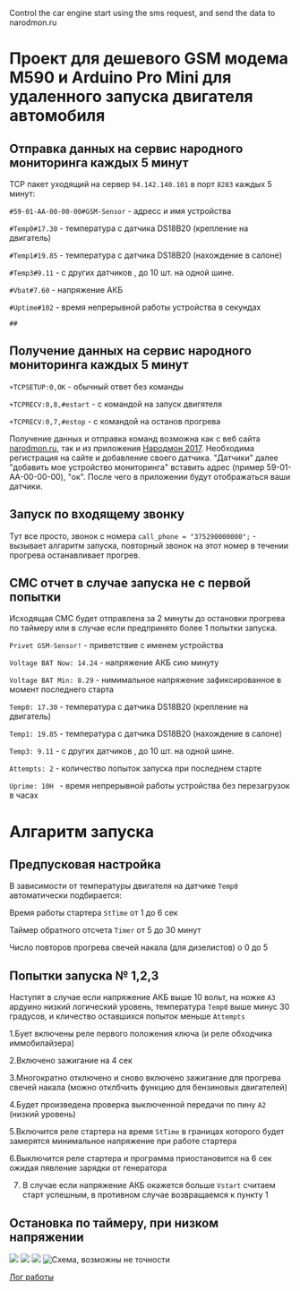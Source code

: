 Control the car engine start using the sms request, and send the data to narodmon.ru 

# Проект для дешевого GSM модема M590 и Arduino Pro Mini для удаленного запуска двигателя автомобиля

## Отправка данных на сервис народного мониторинга каждых 5 минут

TCP пакет уходящий на сервер `94.142.140.101` в порт `8283` каждых 5 минут:

`#59-01-AA-00-00-00#GSM-Sensor`  - адресс и имя устройства      

`#Temp0#17.30`                   - температура с датчика DS18B20 (крепление на двигатель)

`#Temp1#19.85`                   - температура с датчика DS18B20 (нахождение в салоне)

`#Temp3#9.11`                    - с других датчиков , до 10 шт. на одной шине.

`#Vbat#7.60`                     - напряжение АКБ

`#Uptime#102`                    - время непрерывной работы устройства в секундах

`##`                             

## Получение данных на сервис народного мониторинга каждых 5 минут

`+TCPSETUP:0,OK`                 - обычный ответ без команды

`+TCPRECV:0,8,#estart`           - с командой на запуск двигятеля

`+TCPRECV:0,7,#estop`            - с командой на останов прогрева

Получение данных и отправка команд возможна как с веб сайта [narodmon.ru](https://narodmon.ru), так и из приложения [Народмон 2017](https://play.google.com/store/apps/details?id=com.axbxcx.narodmon&hl=ru). Необходима регистрация на сайте и добавление своего датчика. "Датчики" далее  "добавить мое устройство мониторинга" вставить адрес (пример 59-01-AA-00-00-00), "ок". После чего в приложении будут отображаться ваши датчики.

## Запуск по входящему звонку

Тут все просто, звонок с номера `call_phone = "375290000000";` - вызывает алгаритм запуска, повторный звонок на этот номер в течении прогрева останавливает прогрев.

## СМС отчет в случае запуска не с первой попытки

Исходящая СМС будет отправлена за 2 минуты до остановки прогрева по таймеру или в случае если предпринято более 1 попытки запуска.

`Privet GSM-Sensor!`           - приветствие с именем устройства

`Voltage BAT Now: 14.24`       - напряжение АКБ сию минуту

`Voltage BAT Min: 8.29`        - нимимальное напряжение зафиксированное в момент последнего старта 

`Temp0: 17.30`                  - температура с датчика DS18B20 (крепление на двигатель)

`Temp1: 19.85`                  - температура с датчика DS18B20 (нахождение в салоне)

`Temp3: 9.11`                   - с других датчиков , до 10 шт. на одной шине.

`Attempts: 2`                   - количество попыток запуска при последнем старте

`Uprime: 10H `                  - время непрерывной работы устройства без перезагрузок в часах


#  Алгаритм запуска

 ## Предпусковая настройка
 
 В зависимости от температуры двигателя на датчике `Temp0` автоматически подбирается:
 
 Время работы стартера `StTime` от 1 до 6 сек 
 
 Таймер обратного отсчета `Timer` от 5 до 30 минут

 Число повторов прогрева свечей накала (для дизелистов) о 0 до 5
 
 ## Попытки запуска № 1,2,3 

 Наступят в случае если напряжение АКБ выше 10 вольт, на ножке `A3` ардуино низкий логический уровень, температура `Temp0` выше минус 30 градусов, и кличество оставшихся попыток меньше `Attempts`
 
1.Бует включены реле первого положения ключа (и реле обходчика иммобилайзера)

2.Включено зажигание на 4 сек

3.Многократно отключено и сново включено зажигание для прогрева свечей накала (можно отклбчить функцию для бензиновых двигателей)

4.Будет произведена проверка выключенной передачи по пину `A2` (низкий уровень) 

5.Включится реле стартера на время `StTime` в границах которого будет замерятся минимальное напряжение при работе стартера

6.Выключится реле стартера и программа приостановится на 6 сек ожидая пявление зарядки от генератора

7. В случае если напряжение АКБ окажется больше `Vstart` считаем старт успешным, в противном случае возвращаемся к пункту 1 
 
 ## Остановка по таймеру, при низком напряжении

![](https://github.com/martinhol221/M590_autostart_car_engine/blob/master/other/IMG_3714.JPG)
![](https://github.com/martinhol221/M590_autostart_car_engine/blob/master/other/IMG_3712-001.JPG)
![](https://github.com/martinhol221/M590_autostart_car_engine/blob/master/other/IMG_3711-002.JPG)
![Схема, возможны не точности](https://github.com/martinhol221/M590_autostart_car_engine/blob/master/other/Shema.jpg)

[Лог работы](https://raw.githubusercontent.com/martinhol221/M590_autostart_car_engine/master/other/send_data_narodmon.log)

